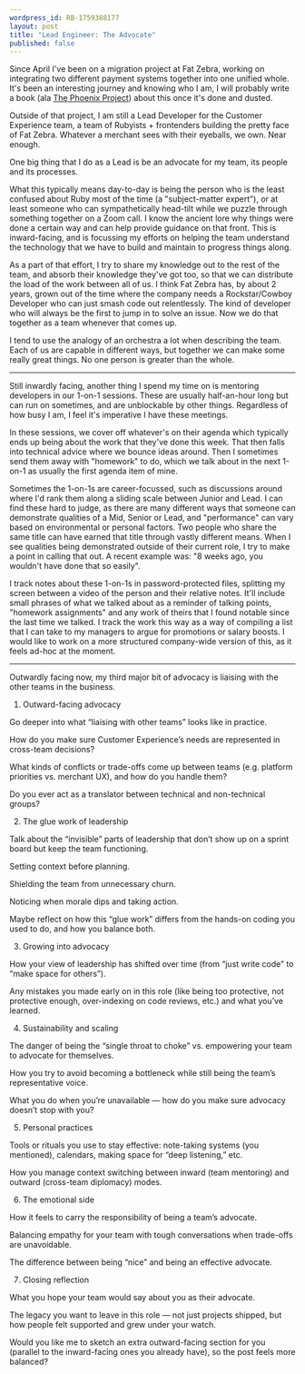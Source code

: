 ```yaml
---
wordpress_id: RB-1759388177
layout: post
title: "Lead Engineer: The Advocate"
published: false
---
```


Since April I've been on a migration project at Fat Zebra, working on integrating two different payment systems together into one unified whole. It's been an interesting journey and knowing who I am, I will probably write a book (ala [The Phoenix Project](https://www.amazon.com.au/Phoenix-Project-DevOps-Helping-Business/dp/0988262592)) about this once it's done and dusted.

Outside of that project, I am still a Lead Developer for the Customer Experience team, a team of Rubyists + frontenders building the pretty face of Fat Zebra. Whatever a merchant sees with their eyeballs, we own. Near enough.

One big thing that I do as a Lead is be an advocate for my team, its people and its processes.

What this typically means day-to-day is being the person who is the least confused about Ruby most of the time (a "subject-matter expert"), or at least someone who can sympathetically head-tilt while we puzzle through something together on a Zoom call. I know the ancient lore why things were done a certain way and can help provide guidance on that front. This is inward-facing, and is focussing my efforts on helping the team understand the technology that we have to build and maintain to progress things along.

As a part of that effort, I try to share my knowledge out to the rest of the team, and absorb their knowledge they've got too, so that we can distribute the load of the work between all of us. I think Fat Zebra has, by about 2 years, grown out of the time where the company needs a Rockstar/Cowboy Developer who can just smash code out relentlessly. The kind of developer who will always be the first to jump in to solve an issue. Now we do that together as a team whenever that comes up.

I tend to use the analogy of an orchestra a lot when describing the team. Each of us are capable in different ways, but together we can make some really great things. No one person is greater than the whole.

---

Still inwardly facing, another thing I spend my time on is mentoring developers in our 1-on-1 sessions. These are usually half-an-hour long but can run on sometimes, and are unblockable by other things. Regardless of how busy I am, I feel it's imperative I have these meetings.

In these sessions, we cover off whatever's on their agenda which typically ends up being about the work that they've done this week. That then falls into technical advice where we bounce ideas around. Then I sometimes send them away with "homework" to do, which we talk about in the next 1-on-1 as usually the first agenda item of mine.

Sometimes the 1-on-1s are career-focussed, such as discussions around where I'd rank them along a sliding scale between Junior and Lead. I can find these hard to judge, as there are many different ways that someone can demonstrate qualities of a Mid, Senior or Lead, and "performance" can vary based on environmental or personal factors. Two people who share the same title can have earned that title through vastly different means. When I see qualities being demonstrated outside of their current role, I try to make a point in calling that out. A recent example was: "8 weeks ago, you wouldn't have done that so easily".

I track notes about these 1-on-1s in password-protected files, splitting my screen between a video of the person and their relative notes. It'll include small phrases of what we talked about as a reminder of talking points, "homework assignments" and any work of theirs that I found notable since the last time we talked. I track the work this way as a way of compiling a list that I can take to my managers to argue for promotions or salary boosts. I would like to work on a more structured company-wide version of this, as it feels ad-hoc at the moment.

---

Outwardly facing now, my third major bit of advocacy is liaising with the other teams in the business.




1. Outward-facing advocacy

Go deeper into what “liaising with other teams” looks like in practice.

How do you make sure Customer Experience’s needs are represented in cross-team decisions?

What kinds of conflicts or trade-offs come up between teams (e.g. platform priorities vs. merchant UX), and how do you handle them?

Do you ever act as a translator between technical and non-technical groups?

2. The glue work of leadership

Talk about the “invisible” parts of leadership that don’t show up on a sprint board but keep the team functioning.

Setting context before planning.

Shielding the team from unnecessary churn.

Noticing when morale dips and taking action.

Maybe reflect on how this “glue work” differs from the hands-on coding you used to do, and how you balance both.

3. Growing into advocacy

How your view of leadership has shifted over time (from “just write code” to “make space for others”).

Any mistakes you made early on in this role (like being too protective, not protective enough, over-indexing on code reviews, etc.) and what you’ve learned.

4. Sustainability and scaling

The danger of being the “single throat to choke” vs. empowering your team to advocate for themselves.

How you try to avoid becoming a bottleneck while still being the team’s representative voice.

What you do when you’re unavailable — how do you make sure advocacy doesn’t stop with you?

5. Personal practices

Tools or rituals you use to stay effective: note-taking systems (you mentioned), calendars, making space for “deep listening,” etc.

How you manage context switching between inward (team mentoring) and outward (cross-team diplomacy) modes.

6. The emotional side

How it feels to carry the responsibility of being a team’s advocate.

Balancing empathy for your team with tough conversations when trade-offs are unavoidable.

The difference between being “nice” and being an effective advocate.

7. Closing reflection

What you hope your team would say about you as their advocate.

The legacy you want to leave in this role — not just projects shipped, but how people felt supported and grew under your watch.

Would you like me to sketch an extra outward-facing section for you (parallel to the inward-facing ones you already have), so the post feels more balanced?
